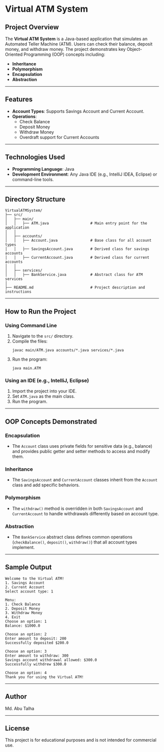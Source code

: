 # Virtual ATM System

## Project Overview
The **Virtual ATM System** is a Java-based application that simulates an Automated Teller Machine (ATM). Users can check their balance, deposit money, and withdraw money. The project demonstrates key Object-Oriented Programming (OOP) concepts including:

- **Inheritance**
- **Polymorphism**
- **Encapsulation**
- **Abstraction**

---

## Features
- **Account Types**: Supports Savings Account and Current Account.
- **Operations**:
  - Check Balance
  - Deposit Money
  - Withdraw Money
  - Overdraft support for Current Accounts

---

## Technologies Used
- **Programming Language**: Java
- **Development Environment**: Any Java IDE (e.g., IntelliJ IDEA, Eclipse) or command-line tools.

---

## Directory Structure
```
VirtualATMSystem/
├── src/
│   ├── main/
│   │   ├── ATM.java                   # Main entry point for the application
│   │
│   ├── accounts/
│   │   ├── Account.java               # Base class for all account types
│   │   ├── SavingsAccount.java        # Derived class for savings accounts
│   │   ├── CurrentAccount.java        # Derived class for current accounts
│   │
│   ├── services/
│   │   ├── BankService.java           # Abstract class for ATM services
│
├── README.md                          # Project description and instructions
```

---

## How to Run the Project

### Using Command Line
1. Navigate to the `src/` directory.
2. Compile the files:
   ```
   javac main/ATM.java accounts/*.java services/*.java
   ```
3. Run the program:
   ```
   java main.ATM
   ```

### Using an IDE (e.g., IntelliJ, Eclipse)
1. Import the project into your IDE.
2. Set `ATM.java` as the main class.
3. Run the program.

---

## OOP Concepts Demonstrated

### Encapsulation
- The `Account` class uses private fields for sensitive data (e.g., balance) and provides public getter and setter methods to access and modify them.

### Inheritance
- The `SavingsAccount` and `CurrentAccount` classes inherit from the `Account` class and add specific behaviors.

### Polymorphism
- The `withdraw()` method is overridden in both `SavingsAccount` and `CurrentAccount` to handle withdrawals differently based on account type.

### Abstraction
- The `BankService` abstract class defines common operations (`checkBalance()`, `deposit()`, `withdraw()`) that all account types implement.

---

## Sample Output
```
Welcome to the Virtual ATM!
1. Savings Account
2. Current Account
Select account type: 1

Menu:
1. Check Balance
2. Deposit Money
3. Withdraw Money
4. Exit
Choose an option: 1
Balance: $1000.0

Choose an option: 2
Enter amount to deposit: 200
Successfully deposited $200.0

Choose an option: 3
Enter amount to withdraw: 300
Savings account withdrawal allowed: $300.0
Successfully withdrew $300.0

Choose an option: 4
Thank you for using the Virtual ATM!
```

---

## Author
Md. Abu Talha

---

## License
This project is for educational purposes and is not intended for commercial use.


